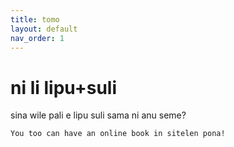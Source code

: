```yaml
---
title: tomo
layout: default
nav_order: 1
---
```


# ni li lipu+suli

sina wile pali e lipu suli sama ni anu seme?

```
You too can have an online book in sitelen pona!
```

